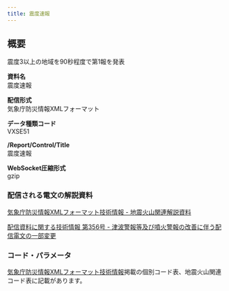 ```yaml
---
title: 震度速報
---
```


## 概要
震度3以上の地域を90秒程度で第1報を発表

**資料名** <br/>
 震度速報
 
**配信形式** <br/>
 気象庁防災情報XMLフォーマット

**データ種類コード** <br/>
 VXSE51
 
**/Report/Control/Title** <br/>
 震度速報

**WebSocket圧縮形式** <br/>
 gzip

### 配信される電文の解説資料
 [気象庁防災情報XMLフォーマット技術情報 - 地震火山関連解説資料](https://dmdata.jp/doc/jma/manual/0101-0183.pdf#page=116) 
 
 
 [配信資料に関する技術情報 第356号 - 津波警報等及び噴火警報の改善に伴う配信電文の一部変更](https://dmdata.jp/doc/jma/technical/356.pdf)

### コード・パラメータ
 [気象庁防災情報XMLフォーマット技術情報](http://xml.kishou.go.jp/tec_material.html)掲載の個別コード表、地震火山関連コード表に記載があります。
